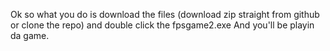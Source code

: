 Ok so what you do is download the files (download zip straight from github or clone the repo) and double click the fpsgame2.exe And you'll be playin da game. 
